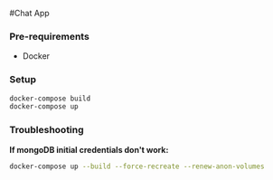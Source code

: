 #Chat App

### Pre-requirements
* Docker

### Setup
```bash
docker-compose build
docker-compose up
```


### Troubleshooting
**If mongoDB initial credentials don't work:**

```bash 
docker-compose up --build --force-recreate --renew-anon-volumes
```